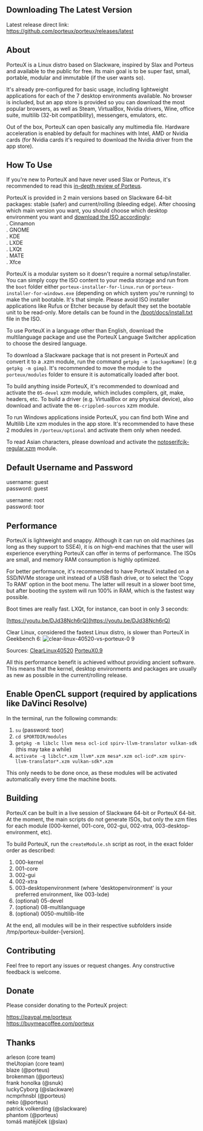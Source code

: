 ## Downloading The Latest Version

Latest release direct link: https://github.com/porteux/porteux/releases/latest

## About

PorteuX is a Linux distro based on Slackware, inspired by Slax and Porteus and available to the public for free. Its main goal is to be super fast, small, portable, modular and immutable (if the user wants so).

It's already pre-configured for basic usage, including lightweight applications for each of the 7 desktop environments available. No browser is included, but an app store is provided so you can download the most popular browsers, as well as Steam, VirtualBox, Nvidia drivers, Wine, office suite, multilib (32-bit compatibility), messengers, emulators, etc.

Out of the box, PorteuX can open basically any multimedia file. Hardware acceleration is enabled by default for machines with Intel, AMD or Nvidia cards (for Nvidia cards it's required to download the Nvidia driver from the app store).

## How To Use

If you're new to PorteuX and have never used Slax or Porteus, it's recommended to read this [in-depth review of Porteus](https://medium.com/@fulalas/porteus-5-review-a-different-and-powerful-linux-distro-33df8789a758).

PorteuX is provided in 2 main versions based on Slackware 64-bit packages: stable (safer) and current/rolling (bleeding edge). After choosing which main version you want, you should choose which desktop environment you want and [download the ISO accordingly](https://github.com/porteux/porteux/releases/latest): <br />
. Cinnamon<br />
. GNOME<br />
. KDE<br />
. LXDE<br />
. LXQt<br />
. MATE<br />
. Xfce<br />

PorteuX is a modular system so it doesn't require a normal setup/installer. You can simply copy the ISO content to your media storage and run from the `boot` folder either `porteux-installer-for-linux.run` or `porteux-installer-for-windows.exe` (depending on which system you're running) to make the unit bootable. It's that simple. Please avoid ISO installer applications like Rufus or Etcher because by default they set the bootable unit to be read-only. More details can be found in the [/boot/docs/install.txt](https://github.com/porteux/porteux/blob/main/boot/boot/docs/install.txt) file in the ISO.

To use PorteuX in a language other than English, download the multilanguage package and use the PorteuX Language Switcher application to choose the desired language.

To download a Slackware package that is not present in PorteuX and convert it to a .xzm module, run the command `getpkg -m [packageName]` (e.g `getpkg -m gimp`). It's recommended to move the module to the `porteux/modules` folder to ensure it is automatically loaded after boot.

To build anything inside PorteuX, it's recommended to download and activate the `05-devel` xzm module, which includes compilers, git, make, headers, etc. To build a driver (e.g. VirtualBox or any physical device), also download and activate the `06-crippled-sources` xzm module.

To run Windows applications inside PorteuX, you can find both Wine and Multilib Lite xzm modules in the app store. It's recommended to have these 2 modules in `/porteux/optional` and activate them only when needed.

To read Asian characters, please download and activate the [notoserifcjk-regular.xzm](https://github.com/porteux/porteux/raw/main/common/notoserifcjk-regular.xzm) module.

## Default Username and Password

username: guest<br />
password: guest<br />

username: root<br />
password: toor<br />

## Performance

PorteuX is lightweight and snappy. Although it can run on old machines (as long as they support to SSE4), it is on high-end machines that the user will experience everything PorteuX can offer in terms of performance. The ISOs are small, and memory RAM consumption is highly optimized.

For better performance, it's recommended to have PorteuX installed on a SSD/NVMe storage unit instead of a USB flash drive, or to select the 'Copy To RAM' option in the boot menu. The latter will result in a slower boot time, but after booting the system will run 100% in RAM, which is the fastest way possible.

Boot times are really fast. LXQt, for instance, can boot in only 3 seconds:

[https://youtu.be/DJd38Nch6rQ](https://youtu.be/DJd38Nch6rQ)

Clear Linux, considered the fastest Linux distro, is slower than PorteuX in Geekbench 6:
![clear-linux-40520-vs-porteux-0 9](https://github.com/porteux/porteux/assets/126424580/8ff3cb62-91a0-4171-8c05-133e75845c6b)

Sources:
[ClearLinux40520](https://browser.geekbench.com/v6/cpu/4073056)
[PorteuX0.9](https://browser.geekbench.com/v6/cpu/4087178)

All this performance benefit is achieved without providing ancient software. This means that the kernel, desktop environments and packages are usually as new as possible in the current/rolling release.

## Enable OpenCL support (required by applications like DaVinci Resolve)

In the terminal, run the following commands: <br />
1. `su` (password: toor) <br />
2. `cd $PORTDIR/modules` <br />
3. `getpkg -m libclc llvm mesa ocl-icd spirv-llvm-translator vulkan-sdk` (this may take a while) <br />
4. `activate -q libclc*.xzm llvm*.xzm mesa*.xzm ocl-icd*.xzm spirv-llvm-translator*.xzm vulkan-sdk*.xzm` <br />

This only needs to be done once, as these modules will be activated automatically every time the machine boots.

## Building

PorteuX can be built in a live session of Slackware 64-bit or PorteuX 64-bit. At the moment, the main scripts do not generate ISOs, but only the xzm files for each module (000-kernel, 001-core, 002-gui, 002-xtra, 003-desktop-environment, etc).

To build PorteuX, run the `createModule.sh` script as root, in the exact folder order as described: <br />
1. 000-kernel<br />
2. 001-core<br />
3. 002-gui<br />
4. 002-xtra<br />
5. 003-desktopenvironment (where 'desktopenvironment' is your preferred environment, like 003-lxde)<br />
6. (optional) 05-devel<br />
7. (optional) 08-multilanguage<br />
8. (optional) 0050-multilib-lite<br />

At the end, all modules will be in their respective subfolders inside /tmp/porteux-builder-[version].

## Contributing

Feel free to report any issues or request changes. Any constructive feedback is welcome.

## Donate

Please consider donating to the PorteuX project:

https://paypal.me/porteux<br />
https://buymeacoffee.com/porteux<br />

## Thanks

arleson (core team)<br />
theUtopian (core team)<br />
blaze (@porteus)<br />
brokenman (@porteus)<br />
frank honolka (@snuk)<br />
luckyCyborg (@slackware)<br />
ncmprhnsbl (@porteus)<br />
neko (@porteus)<br />
patrick volkerding (@slackware)<br />
phantom (@porteus)<br />
tomáš matějíček (@slax)<br />
